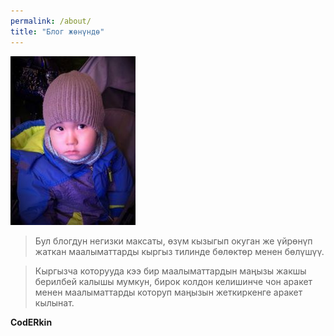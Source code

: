 ```yaml
---
permalink: /about/
title: "Блог жөнүндө"
---
```

![Блог жазуу](/assets/images/small-blogger.JPG)

>Бул блогдун негизки максаты, өзүм кызыгып окуган же үйрөнүп жаткан маалыматтарды кыргыз тилинде бөлөктөр менен бөлүшүү.

>Кыргызча которууда кээ бир маалыматтардын маңызы жакшы берилбей калышы мумкун, бирок колдон келишинче чон аракет менен маалыматтарды которуп маңызын жеткиркенге аракет кылынат.

**CodERkin**

 